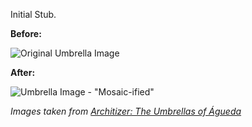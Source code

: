 Initial Stub.

**Before:**

![Original Umbrella Image](tinted-mosaic/umbrellas.png)

**After:**

![Umbrella Image - "Mosaic-ified"](tinted-mosaic/umbrellas-grid.png)

_Images taken from [Architizer: The Umbrellas of Águeda](http://www.architizer.com/en_us/blog/dyn/46147/the-umbrellas-of-aguenda/)_

